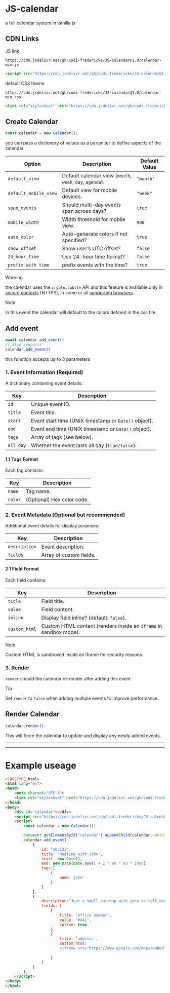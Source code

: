 # JS-calendar
a full calendar system in vanilla js


## CDN Links  
JS link
```
https://cdn.jsdelivr.net/gh/codi-fredericks/JS-calendar@1.0/calendar-min.js
```
```html
<script src="https://cdn.jsdelivr.net/gh/codi-fredericks/JS-calendar@1.0/calendar-min.js"></script>
```

default CSS theme
```
https://cdn.jsdelivr.net/gh/codi-fredericks/JS-calendar@1.0/calendar-min.css
```
```html
<link rel="stylesheet" href="https://cdn.jsdelivr.net/gh/codi-fredericks/JS-calendar@1.0/calendar-min.css">
```

## Create Calendar
```js
const calendar = new Calendar();
```
you can pass a dictionary of values as a paramiter to define aspects of the calendar

| Option                | Description | Default Value |
|----------------------|-------------|--------------|
| `default_view`       | Default calendar view (`month`, `week`, `day`, `agenda`). | `"month"` |
| `default_mobile_view` | Default view for mobile devices. | `"week"` |
| `span_events`        | Should multi-day events span across days? | `true` |
| `mobile_width`       | Width threshold for mobile view. | `900` |
| `auto_color`        | Auto-generate colors if not specified? | `true` |
| `show_offset`        | Show user’s UTC offset? | `false` |
| `24_hour_time`       | Use 24-hour time format? | `false` |
| `prefix with time` | prefix events with the time? | `true` |

> [!WARNING]  
> the calendar uses the `crypto.subtle` API and this feature is available only in [secure contexts](https://developer.mozilla.org/en-US/docs/Web/Security/Secure_Contexts) (HTTPS), in some or all [supporting browsers](https://developer.mozilla.org/en-US/docs/Web/API/Crypto/subtle#browser_compatibility).

> [!NOTE]  
> In this event the calendar will default to the colors defined in the css file


## Add event
```js
await calendar.add_event()
// also supports
calendar.add_event()
```

this function accepts up to 3 parameters

### 1. **Event Information (Required)**  
A dictionary containing event details:  

| Key                 | Description |
|---------------------|-------------|
| `id`               | Unique event ID. |
| `title`            | Event title. |
| `start`  | Event start time (UNIX timestamp or `Date()` object). |
| `end`    | Event end time (UNIX timestamp or `Date()` object). |
| `tags`            | Array of tags (see below). |
| `all_day`         | Whether the event lasts all day (`true/false`). |

#### 1.1 **Tags Format**  
Each tag contains:  

| Key    | Description |
|--------|-------------|
| `name` | Tag name. |
| `color` | (Optional) Hex color code. |


### 2. **Event Metadata (Optional but recommended)**  
Additional event details for display purposes:  

| Key              | Description |
|----------------|-------------|
| `description`  | Event description. |
| `fields`       | Array of custom fields. |

#### 2.1 **Field Format**  
Each field contains:  

| Key          | Description |
|-------------|-------------|
| `title`     | Field title. |
| `value`     | Field content. |
| `inline`    | Display field inline? (default: `false`). |
| `custom_html` | Custom HTML content (renders inside an `iframe` in sandbox mode). |

> [!NOTE]  
>  Custom HTML is sandboxed inside an iframe for security reasons. 

### 3. **Render**
 `render` should the calendar re-render after adding this event

> [!TIP]
> Set `render` to `false` when adding multiple events to improve performance.  


## Render Calendar

```js
calendar.render();
```

This will force the calendar to update and display any newly added events.  


---
---
# Example useage

```html
<!DOCTYPE html>
<html lang="en">
<head>
    <meta charset="UTF-8">
    <link rel="stylesheet" href="https://cdn.jsdelivr.net/gh/codi-fredericks/JS-calendar@1.0/calendar-min.css">
</head>
<body>
    <div id="calendar"></div>
    <script src="https://cdn.jsdelivr.net/gh/codi-fredericks/JS-calendar@1.0/calendar-min.js"></script>
    <script>
        const calendar = new Calendar();

        document.getElementById("calendar").appendChild(calendar.container);
        calendar.add_event(
            {
                id: "abc123",
                title: "Meeting with John",
                start: new Date(),
                end: new Date(Date.now() + 2 * 60 * 60 * 1000),
                tags:[
                    {
                        name:'john'
                    }
                ]
            },
            {
                description:"Just a small catchup with john to talk about those numbers",
                fields: [
                    {
                        title: 'office number',
                        value: '#441',
                        inline: true
                    },
                    {
                        title: 'address',
                        custom_html: `
                        <iframe src="https://www.google.com/maps/embed?pb=!1m16!1m12!1m3!1d129.59669646330195!2d2.343023007818176!3d48.88618874460989!2m3!1f0!2f0!3f0!3m2!1i1024!2i768!4f13.1!2m1!1ssacre%20coeur!5e1!3m2!1sen!2snz!4v1742633528793!5m2!1sen!2snz" width="600" height="450" style="border:0;" allowfullscreen="" loading="lazy" referrerpolicy="no-referrer-when-downgrade"></iframe>
                        `
                    }
                ]
            }
        );
    </script>
</body>
</html>
```
